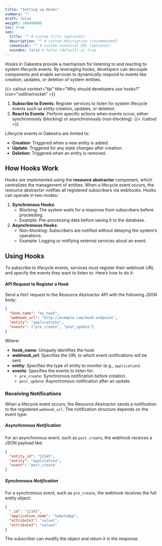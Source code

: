 ```yaml
---
title: "Setting up Hooks"
summary: ""
draft: false
weight: 308040000
toc: true
seo:
  title: "" # custom title (optional)
  description: "" # custom description (recommended)
  canonical: "" # custom canonical URL (optional)
  noindex: false # false (default) or true
---
```


<span class="lead">
Hooks in Oakestra provide a mechanism for listening to and reacting to system lifecycle events. By leveraging hooks, developers can decouple components and enable services to dynamically respond to events like creation, updates, or deletion of system entities.
</span>

{{< callout context="tip" title="Why should developers use hooks?" icon="outline/rocket" >}}
1. **Subscribe to Events**: Register services to listen for system lifecycle events such as entity creation, updates, or deletion.
2. **React to Events**: Perform specific actions when events occur, either synchronously (blocking) or asynchronously (non-blocking).
{{< /callout >}}

Lifecycle events in Oakestra are limited to:
- **Creation**: Triggered when a new entity is added.
- **Update**: Triggered for any state changes after creation.
- **Deletion**: Triggered when an entity is removed.


## How Hooks Work

Hooks are implemented using the **resource abstractor** component, which centralizes the management of entities. When a lifecycle event occurs, the resource abstractor notifies all registered subscribers via webhooks. Hooks can operate in two modes:

1. **Synchronous Hooks**:
   - Blocking: The system waits for a response from subscribers before proceeding.
   - Example: Pre-processing data before saving it to the database.
2. **Asynchronous Hooks**:
   - Non-blocking: Subscribers are notified without delaying the system’s operations.
   - Example: Logging or notifying external services about an event.


## Using Hooks

To subscribe to lifecycle events, services must register their webhook URL and specify the events they want to listen to. Here’s how to do it:

#### API Request to Register a Hook
Send a `POST` request to the Resource Abstractor API with the following JSON body:

```json
{
  "hook_name": "my_hook",
  "webhook_url": "http://example.com/hook-endpoint",
  "entity": "applications",
  "events": ["pre_create", "post_update"]
}
```
Where:
- **hook_name**: Uniquely identifies the hook
- **webhook_url**: Specifies the URL to which event notifications will be sent.
- **entity**: Specifies the type of entity to monitor (e.g., `application`).
- **events**: Specifies the events to listen for:
  - `pre_create`: Synchronous notification before creation.
  - `post_update`: Asynchronous notification after an update.


### Receiving Notifications

When a lifecycle event occurs, the Resource Abstractor sends a notification to the registered `webhook_url`. The notification structure depends on the event type:

##### Asynchronous Notification
For an asynchronous event, such as `post_create`, the webhook receives a JSON payload like:
```json
{
  "entity_id": "12345",
  "entity": "application",
  "event": "post_create"
}
```

##### Synchronous Notification
For a synchronous event, such as `pre_create`, the webhook receives the full entity object:
```json
{
  "_id": "12345",
  "application_name": "SampleApp",
  "attribute1": "value1",
  "attribute2": "value2"
}
```

The subscriber can modify the object and return it in the response.
